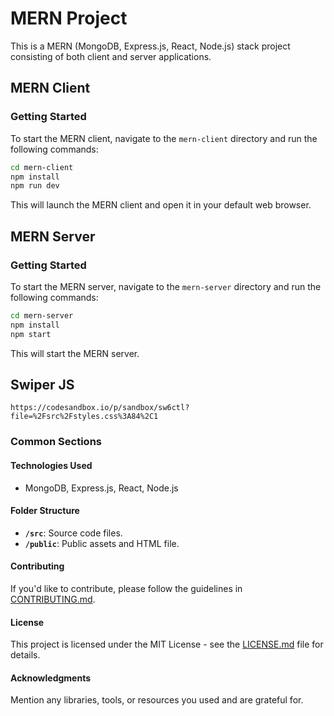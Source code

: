 # MERN Project

This is a MERN (MongoDB, Express.js, React, Node.js) stack project consisting of both client and server applications.

## MERN Client

### Getting Started

To start the MERN client, navigate to the `mern-client` directory and run the following commands:

```bash
cd mern-client
npm install
npm run dev
```

This will launch the MERN client and open it in your default web browser.

## MERN Server

### Getting Started

To start the MERN server, navigate to the `mern-server` directory and run the following commands:

```bash
cd mern-server
npm install
npm start
```

This will start the MERN server.

## Swiper JS
```
https://codesandbox.io/p/sandbox/sw6ctl?file=%2Fsrc%2Fstyles.css%3A84%2C1
```

### Common Sections

#### Technologies Used

- MongoDB, Express.js, React, Node.js

#### Folder Structure

- **`/src`**: Source code files.
- **`/public`**: Public assets and HTML file.

#### Contributing

If you'd like to contribute, please follow the guidelines in [CONTRIBUTING.md](CONTRIBUTING.md).

#### License

This project is licensed under the MIT License - see the [LICENSE.md](LICENSE.md) file for details.

#### Acknowledgments

Mention any libraries, tools, or resources you used and are grateful for.
